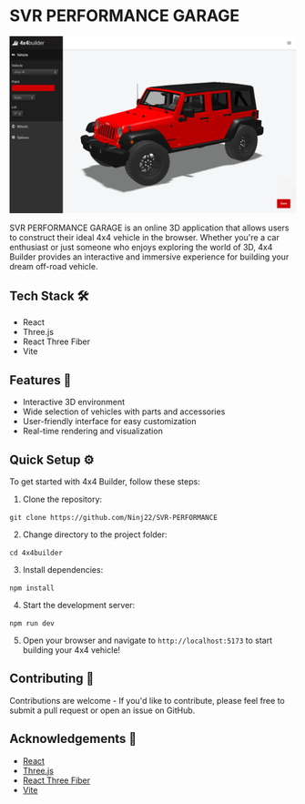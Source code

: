 # SVR PERFORMANCE GARAGE

![4x4 Builder Screenshot](assets/images/screenshot.png)

SVR PERFORMANCE GARAGE is an online 3D application that allows users to construct their ideal 4x4 vehicle in the browser. Whether you're a car enthusiast or just someone who enjoys exploring the world of 3D, 4x4 Builder provides an interactive and immersive experience for building your dream off-road vehicle.

## Tech Stack 🛠️

-   React
-   Three.js
-   React Three Fiber
-   Vite

## Features 🌟

-   Interactive 3D environment
-   Wide selection of vehicles with parts and accessories
-   User-friendly interface for easy customization
-   Real-time rendering and visualization

## Quick Setup ⚙️

To get started with 4x4 Builder, follow these steps:

1. Clone the repository:

`git clone https://github.com/Ninj22/SVR-PERFORMANCE`

2. Change directory to the project folder:

`cd 4x4builder`

3. Install dependencies:

`npm install`

4. Start the development server:

`npm run dev`

5. Open your browser and navigate to `http://localhost:5173` to start building your 4x4 vehicle!

## Contributing 🤝

Contributions are welcome - If you'd like to contribute, please feel free to submit a pull request or open an issue on GitHub.

## Acknowledgements 🙏

-   [React](https://react.dev/)
-   [Three.js](https://threejs.org/)
-   [React Three Fiber](https://github.com/pmndrs/react-three-fiber)
-   [Vite](https://vitejs.dev/)
